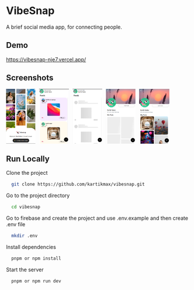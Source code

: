 # VibeSnap

A brief social media app, for connecting people.

## Demo

https://vibesnap-nje7.vercel.app/

## Screenshots

<div style="display: flex; gap: 10px; align-items: center; flex-wrap: wrap;">
  <img src="./src/assets/screenshots/vibesnap-login.png" alt="Vibesnap login" height="150" style="object-fit: cover;" />
  <img src="./src/assets/screenshots/vibesnap-feeds.png" alt="Vibesnap Feeds" height="150" style="object-fit: cover;" />
  <img src="./src/assets/screenshots/vibesnap-loading-feeds.png" alt="Vibesnap Loading feeds" height="150" style="object-fit: cover;" />
  <img src="./src/assets/screenshots/vibesnap-loadingimage.png" alt="Vibesnap Loading profile" height="150" style="object-fit: cover;" />
  <img src="./src/assets/screenshots/vibesnap-profile.png" alt="Vibesnap profile" height="150" style="object-fit: cover;" />
</div>

## Run Locally

Clone the project

```bash
  git clone https://github.com/kartikmax/vibesnap.git
```

Go to the project directory

```bash
  cd vibesnap
```

Go to firebase and create the project
and use .env.example and then create .env file

```bash
  mkdir .env
```

Install dependencies

```bash
  pnpm or npm install
```

Start the server

```bash
  pnpm or npm run dev
```